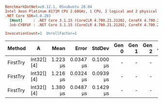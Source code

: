``` ini

BenchmarkDotNet=v0.12.1, OS=ubuntu 20.04
Intel Xeon Platinum 8171M CPU 2.60GHz, 1 CPU, 2 logical and 2 physical cores
.NET Core SDK=5.0.203
  [Host]     : .NET Core 3.1.15 (CoreCLR 4.700.21.21202, CoreFX 4.700.21.21402), X64 RyuJIT
  Job-CYBFUF : .NET Core 3.1.15 (CoreCLR 4.700.21.21202, CoreFX 4.700.21.21402), X64 RyuJIT

InvocationCount=1  UnrollFactor=1  

```
|   Method |          A |     Mean |     Error |    StdDev | Gen 0 | Gen 1 | Gen 2 | Allocated |
|--------- |----------- |---------:|----------:|----------:|------:|------:|------:|----------:|
| FirstTry | Int32[][4] | 1.223 μs | 0.0347 μs | 0.1000 μs |     - |     - |     - |      56 B |
| FirstTry | Int32[][4] | 1.216 μs | 0.0324 μs | 0.0939 μs |     - |     - |     - |      56 B |
| FirstTry | Int32[][4] | 1.380 μs | 0.0487 μs | 0.1429 μs |     - |     - |     - |      56 B |
